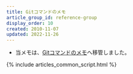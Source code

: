 ```yaml
---
title: Gitコマンドのメモ
article_group_id: reference-group
display_order: 10
created: 2010-11-07
updated: 2022-11-26
---
```

- 当メモは、[Gitコマンドのメモ](https://thinktwice.tech/it/git/command/)へ移管しました。

{% include articles_common_script.html %}
